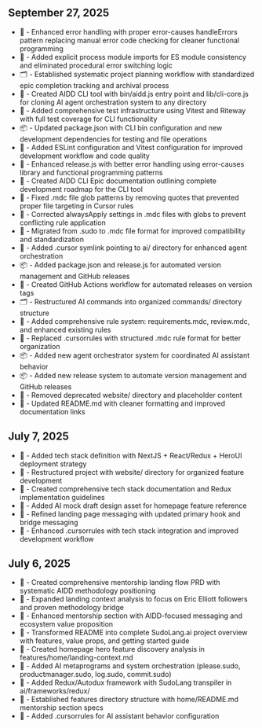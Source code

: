 ## September 27, 2025

- 🔄 - Enhanced error handling with proper error-causes handleErrors pattern replacing manual error code checking for cleaner functional programming
- 🔧 - Added explicit process module imports for ES module consistency and eliminated procedural error switching logic
- 🗂️ - Established systematic project planning workflow with standardized epic completion tracking and archival process
- 🚀 - Created AIDD CLI tool with bin/aidd.js entry point and lib/cli-core.js for cloning AI agent orchestration system to any directory
- 🧪 - Added comprehensive test infrastructure using Vitest and Riteway with full test coverage for CLI functionality
- 📦 - Updated package.json with CLI bin configuration and new development dependencies for testing and file operations
- 🔧 - Added ESLint configuration and Vitest configuration for improved development workflow and code quality
- 🔄 - Enhanced release.js with better error handling using error-causes library and functional programming patterns
- 📝 - Created AIDD CLI Epic documentation outlining complete development roadmap for the CLI tool
- 🐛 - Fixed .mdc file glob patterns by removing quotes that prevented proper file targeting in Cursor rules
- 🐛 - Corrected alwaysApply settings in .mdc files with globs to prevent conflicting rule application
- 🔄 - Migrated from .sudo to .mdc file format for improved compatibility and standardization
- 🔧 - Added .cursor symlink pointing to ai/ directory for enhanced agent orchestration
- 📦 - Added package.json and release.js for automated version management and GitHub releases
- 🚀 - Created GitHub Actions workflow for automated releases on version tags
- 🗂️ - Restructured AI commands into organized commands/ directory structure
- 📝 - Added comprehensive rule system: requirements.mdc, review.mdc, and enhanced existing rules
- 🔄 - Replaced .cursorrules with structured .mdc rule format for better organization
- 📦 - Added new agent orchestrator system for coordinated AI assistant behavior
- 📦 - Added new release system to automate version management and GitHub releases
- 🧹 - Removed deprecated website/ directory and placeholder content
- 📝 - Updated README.md with cleaner formatting and improved documentation links

## July 7, 2025

- 📝 - Added tech stack definition with NextJS + React/Redux + HeroUI deployment strategy
- 🔄 - Restructured project with website/ directory for organized feature development
- 📝 - Created comprehensive tech stack documentation and Redux implementation guidelines
- 🎨 - Added AI mock draft design asset for homepage feature reference
- 📝 - Refined landing page messaging with updated primary hook and bridge messaging
- 🔧 - Enhanced .cursorrules with tech stack integration and improved development workflow

## July 6, 2025

- 📝 - Created comprehensive mentorship landing flow PRD with systematic AIDD methodology positioning
- 🎯 - Expanded landing context analysis to focus on Eric Elliott followers and proven methodology bridge
- 📱 - Enhanced mentorship section with AIDD-focused messaging and ecosystem value proposition
- 🚀 - Transformed README into complete SudoLang.ai project overview with features, value props, and getting started guide
- 🚀 - Created homepage hero feature discovery analysis in features/home/landing-context.md
- 📝 - Added AI metaprograms and system orchestration (please.sudo, productmanager.sudo, log.sudo, commit.sudo)
- 🚀 - Added Redux/Autodux framework with SudoLang transpiler in ai/frameworks/redux/
- 📝 - Established features directory structure with home/README.md mentorship section specs
- 🔧 - Added .cursorrules for AI assistant behavior configuration
